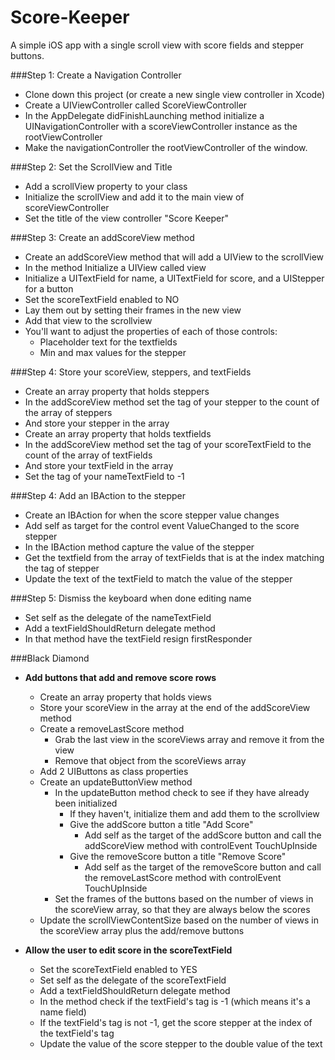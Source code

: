 Score-Keeper
==================

A simple iOS app with a single scroll view with score fields and stepper buttons.

###Step 1: Create a Navigation Controller
- Clone down this project (or create a new single view controller in Xcode)
- Create a UIViewController called ScoreViewController
- In the AppDelegate didFinishLaunching method initialize a UINavigationController with a scoreViewController instance as the rootViewController
- Make the navigationController the rootViewController of the window.

###Step 2: Set the ScrollView and Title
- Add a scrollView property to your class
- Initialize the scrollView and add it to the main view of scoreViewController
- Set the title of the view controller "Score Keeper"

###Step 3: Create an addScoreView method
- Create an addScoreView method that will add a UIView to the scrollView
- In the method Initialize a UIView called view
- Initialize a UITextField for name, a UITextField for score, and a UIStepper for a button
- Set the scoreTextField enabled to NO
- Lay them out by setting their frames in the new view
- Add that view to the scrollview
- You'll want to adjust the properties of each of those controls: 
  - Placeholder text for the textfields
  - Min and max values for the stepper
  
###Step 4: Store your scoreView, steppers, and textFields
- Create an array property that holds steppers
- In the addScoreView method set the tag of your stepper to the count of the array of steppers
- And store your stepper in the array
- Create an array property that holds textfields
- In the addScoreView method set the tag of your scoreTextField to the count of the array of textFields
- And store your textField in the array
- Set the tag of your nameTextField to -1

###Step 4: Add an IBAction to the stepper
- Create an IBAction for when the score stepper value changes
- Add self as target for the control event ValueChanged to the score stepper
- In the IBAction method capture the value of the stepper
- Get the textfield from the array of textFields that is at the index matching the tag of stepper
- Update the text of the textField to match the value of the stepper

###Step 5: Dismiss the keyboard when done editing name
- Set self as the delegate of the nameTextField
- Add a textFieldShouldReturn delegate method
- In that method have the textField resign firstResponder



###Black Diamond
- **Add buttons that add and remove score rows**
  - Create an array property that holds views
  - Store your scoreView in the array at the end of the addScoreView method
  - Create a removeLastScore method
    - Grab the last view in the scoreViews array and remove it from the view
    - Remove that object from the scoreViews array
  - Add 2 UIButtons as class properties 
  - Create an updateButtonView method
    - In the updateButton method check to see if they have already been initialized
      - If they haven't, initialize them and add them to the scrollview
      - Give the addScore button a title "Add Score"
        - Add self as the target of the addScore button and call the addScoreView method with controlEvent TouchUpInside
      - Give the removeScore button a title "Remove Score"
        - Add self as the target of the removeScore button and call the removeLastScore method with controlEvent TouchUpInside
    - Set the frames of the buttons based on the number of views in the scoreView array, so that they are always below the scores
  - Update the scrollViewContentSize based on the number of views in the scoreView array plus the add/remove buttons
  

- **Allow the user to edit score in the scoreTextField**
  - Set the scoreTextField enabled to YES
  - Set self as the delegate of the scoreTextField
  - Add a textFieldShouldReturn delegate method
  - In the method check if the textField's tag is -1 (which means it's a name field)
  - If the textField's tag is not -1, get the score stepper at the index of the textField's tag
  - Update the value of the score stepper to the double value of the text


